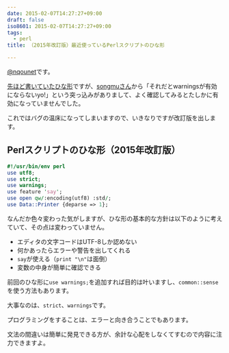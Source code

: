 ```yaml
---
date: 2015-02-07T14:27:27+09:00
draft: false
iso8601: 2015-02-07T14:27:27+09:00
tags:
  - perl
title: （2015年改訂版）最近使っているPerlスクリプトのひな形

---
```


[@nqounet](https://twitter.com/nqounet)です。

[先ほど書いていたひな形](/2015/02/07/081045/ "（2015年版）最近使っているPerlスクリプトのひな形")ですが、[songmuさん](https://twitter.com/songmu)から「それだとwarningsが有効にならないyo!」という突っ込みがありまして、よく確認してみるとたしかに有効になっていませんでした。

これではバグの温床になってしまいますので、いきなりですが改訂版を出します。

## Perlスクリプトのひな形（2015年改訂版）

```perl
#!/usr/bin/env perl
use utf8;
use strict;
use warnings;
use feature 'say';
use open qw/:encoding(utf8) :std/;
use Data::Printer {deparse => 1};
```

なんだか色々変わった気がしますが、ひな形の基本的な方針は以下のように考えていて、その点は変わっていません。

* エディタの文字コードはUTF-8しか認めない
* 何かあったらエラーや警告を出してくれる
* `say`が使える（`print "\n"`は面倒）
* 変数の中身が簡単に確認できる

前回のひな形に`use warnings;`を追加すれば目的は叶いますし、`common::sense`を使う方法もあります。

大事なのは、`strict`、`warnings`です。

プログラミングをすることは、エラーと向き合うことでもあります。

文法の間違いは簡単に発見できる方が、余計な心配をしなくてすむので内容に注力できますよ。

